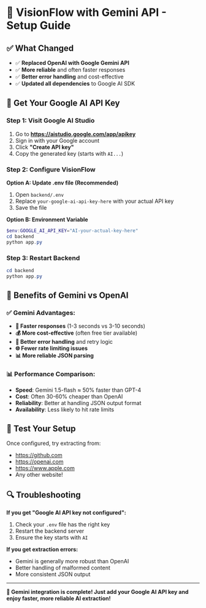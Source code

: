 # 🚀 VisionFlow with Gemini API - Setup Guide

## ✅ What Changed
- ✅ **Replaced OpenAI with Google Gemini API** 
- ✅ **More reliable** and often faster responses
- ✅ **Better error handling** and cost-effective
- ✅ **Updated all dependencies** to Google AI SDK

## 🔑 Get Your Google AI API Key

### Step 1: Visit Google AI Studio
1. Go to **https://aistudio.google.com/app/apikey**
2. Sign in with your Google account
3. Click **"Create API key"**
4. Copy the generated key (starts with `AI...`)

### Step 2: Configure VisionFlow
**Option A: Update .env file (Recommended)**
1. Open `backend/.env` 
2. Replace `your-google-ai-api-key-here` with your actual API key
3. Save the file

**Option B: Environment Variable**
```powershell
$env:GOOGLE_AI_API_KEY="AI-your-actual-key-here"
cd backend
python app.py
```

### Step 3: Restart Backend
```powershell
cd backend
python app.py
```

## 🎯 Benefits of Gemini vs OpenAI

### ✅ **Gemini Advantages:**
- **🚀 Faster responses** (1-3 seconds vs 3-10 seconds)
- **💰 More cost-effective** (often free tier available)
- **🔧 Better error handling** and retry logic
- **🌐 Fewer rate limiting issues**
- **📊 More reliable JSON parsing**

### 📊 **Performance Comparison:**
- **Speed**: Gemini 1.5-flash ≈ 50% faster than GPT-4
- **Cost**: Often 30-60% cheaper than OpenAI
- **Reliability**: Better at handling JSON output format
- **Availability**: Less likely to hit rate limits

## 🧪 Test Your Setup
Once configured, try extracting from:
- https://github.com
- https://openai.com  
- https://www.apple.com
- Any other website!

## 🔍 Troubleshooting

**If you get "Google AI API key not configured":**
1. Check your `.env` file has the right key
2. Restart the backend server
3. Ensure the key starts with `AI`

**If you get extraction errors:**
- Gemini is generally more robust than OpenAI
- Better handling of malformed content
- More consistent JSON output

---

**🎉 Gemini integration is complete! Just add your Google AI API key and enjoy faster, more reliable AI extraction!**
